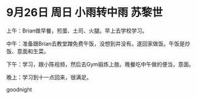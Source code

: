 # 9月26日 周日 小雨转中雨 苏黎世

上午：Brian做早餐，煎蛋、土司、火腿。早上去学校学习。中午：准备跟Brian去教堂蹭免费午饭，没想到并没有。遂回家做饭。午饭是炒饭、意面和生菜。下午：学习，跟小陈视频，然后去Gym锻炼上肢。晚餐吃中午做的便当，意面。晚上：学习到十一点回来，很满足。goodnight

